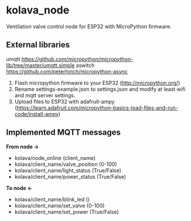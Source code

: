 # kolava_node

Ventilation valve control node for ESP32 with MicroPython firmware.

## External libraries
umqtt https://github.com/micropython/micropython-lib/tree/master/umqtt.simple
aswitch https://github.com/peterhinch/micropython-async

1. Flash micropython firmware to your ESP32 (http://micropython.org/)
2. Rename settings-example.json to settings.json and modify at least wifi and mqtt server settings.
3. Upload files to ESP32 with adafruit-ampy (https://learn.adafruit.com/micropython-basics-load-files-and-run-code/install-ampy)


## Implemented MQTT messages

**From node ->**
- kolava/node_online (client_name)
- kolava/client_name/valve_position (0-100)
- kolava/client_name/light_status (True/False)
- kolava/client_name/power_status (True/False)

**To node <-**
- kolava/client_name/blink_led ()
- kolava/client_name/set_valve (0-100)
- kolava/client_name/set_power (True/False)
